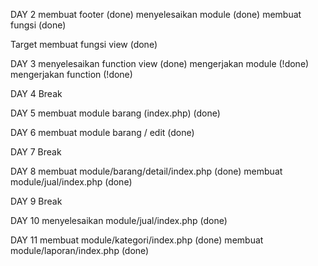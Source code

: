 DAY 2
membuat footer (done)
menyelesaikan module (done)
membuat fungsi (done)

Target membuat fungsi view (done)

DAY 3
menyelesaikan function view (done)
mengerjakan module (!done)
mengerjakan function (!done)

DAY 4
Break

DAY 5
membuat module barang (index.php) (done)

DAY 6
membuat module barang / edit (done)

DAY 7
Break

DAY 8
membuat module/barang/detail/index.php (done)
membuat module/jual/index.php (done)

DAY 9
Break

DAY 10
menyelesaikan module/jual/index.php (done)

DAY 11
membuat module/kategori/index.php (done)
membuat module/laporan/index.php (done)

